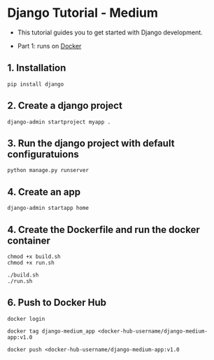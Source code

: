 # Django Tutorial - Medium

- This tutorial guides you to get started with Django development.

- Part 1: runs on [Docker](https://github.com/randiltennakoon/django-medium/tree/docker)

## 1. Installation
```
pip install django
```

## 2. Create a django project
```
django-admin startproject myapp .
```

## 3. Run the django project with default configuratuions
```
python manage.py runserver
```

## 4. Create an app
```
django-admin startapp home
```

## 4. Create the Dockerfile and run the docker container
```
chmod +x build.sh
chmod +x run.sh

./build.sh
./run.sh
```

## 6. Push to Docker Hub
```
docker login

docker tag django-medium_app <docker-hub-username/django-medium-app:v1.0

docker push <docker-hub-username/django-medium-app:v1.0
```